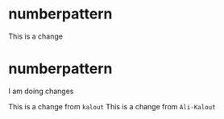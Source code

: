 
# numberpattern

This is a change

# numberpattern
I am doing changes

This is a change from `kalout`
This is a change from `Ali-Kalout`


